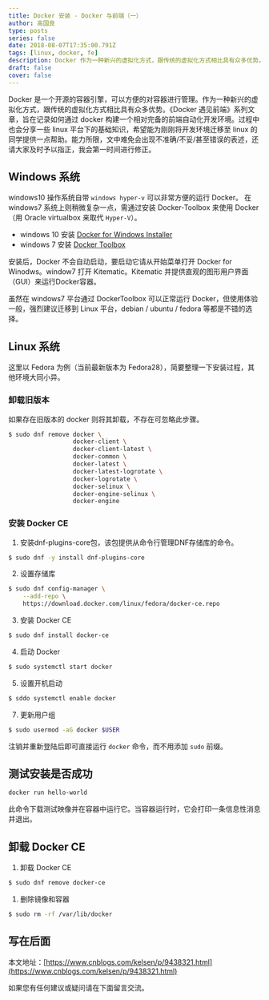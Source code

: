 ```yaml
---
title: Docker 安装 - Docker 与前端（一）
author: 高国良
type: posts
series: false
date: 2018-08-07T17:35:00.791Z
tags: [linux, docker, fe]
description: Docker 作为一种新兴的虚拟化方式，跟传统的虚拟化方式相比具有众多优势。《Docker 与前端》系列文章，旨在记录如何通过 docker 构建一个相对完备的前端自动化开发环境。
draft: false 
cover: false
---
```


Docker 是一个开源的容器引擎，可以方便的对容器进行管理。作为一种新兴的虚拟化方式，跟传统的虚拟化方式相比具有众多优势。《Docker 遇见前端》系列文章，旨在记录如何通过 docker 构建一个相对完备的前端自动化开发环境。过程中也会分享一些 linux 平台下的基础知识，希望能为刚刚将开发环境迁移至 linux 的同学提供一点帮助。能力所限，文中难免会出现不准确/不妥/甚至错误的表述，还请大家及时予以指正，我会第一时间进行修正。

## Windows 系统

windows10 操作系统自带 `windows hyper-v` 可以非常方便的运行 Docker。 在 windows7 系统上则稍微复杂一点，需通过安装 Docker-Toolbox 来使用 Docker（用 Oracle virtualbox 来取代 `Hyper-V`）。

- windows 10 安装 [Docker for Windows Installer](https://download.docker.com/win/stable/Docker%20for%20Windows%20Installer.exe)
- windows 7 安装  [Docker Toolbox](https://docs.docker.com/toolbox/overview/)

安装后，Docker 不会自动启动，要启动它请从开始菜单打开 Docker for Winodws。window7 打开 Kitematic。Kitematic 并提供直观的图形用户界面（GUI）来运行Docker容器。

虽然在 windows7 平台通过 DockerToolbox 可以正常运行 Docker，但使用体验一般，强烈建议迁移到 Linux 平台，debian / ubuntu / fedora 等都是不错的选择。

## Linux 系统

这里以 Fedora 为例（当前最新版本为 Fedora28），简要整理一下安装过程，其他环境大同小异。

### 卸载旧版本

如果存在旧版本的 docker 则将其卸载，不存在可忽略此步骤。

```bash
$ sudo dnf remove docker \
                  docker-client \
                  docker-client-latest \
                  docker-common \
                  docker-latest \
                  docker-latest-logrotate \
                  docker-logrotate \
                  docker-selinux \
                  docker-engine-selinux \
                  docker-engine
```

### 安装 Docker CE

1. 安装dnf-plugins-core包，该包提供从命令行管理DNF存储库的命令。

```bash
$ sudo dnf -y install dnf-plugins-core
```

2. 设置存储库

```bash
$ sudo dnf config-manager \
    --add-repo \
    https://download.docker.com/linux/fedora/docker-ce.repo
```

3. 安装 Docker CE

```bash
$ sudo dnf install docker-ce
```

4.  启动 Docker

```bash
$ sudo systemctl start docker
```

5. 设置开机启动

```bash
$ sddo systemctl enable docker
```

7. 更新用户组

```bash
$ sudo usermod -aG docker $USER
```

注销并重新登陆后即可直接运行 `docker` 命令，而不用添加 `sudo` 前缀。

## 测试安装是否成功

```bash
docker run hello-world
```

此命令下载测试映像并在容器中运行它。当容器运行时，它会打印一条信息性消息并退出。

## 卸载 Docker CE

1. 卸载 Docker CE

```bash
$ sudo dnf remove docker-ce
```

1. 删除镜像和容器

```bash
$ sudo rm -rf /var/lib/docker
```

## 写在后面

本文地址：[https://www.cnblogs.com/kelsen/p/9438321.html](https://www.cnblogs.com/kelsen/p/9438321.html)

如果您有任何建议或疑问请在下面留言交流。
